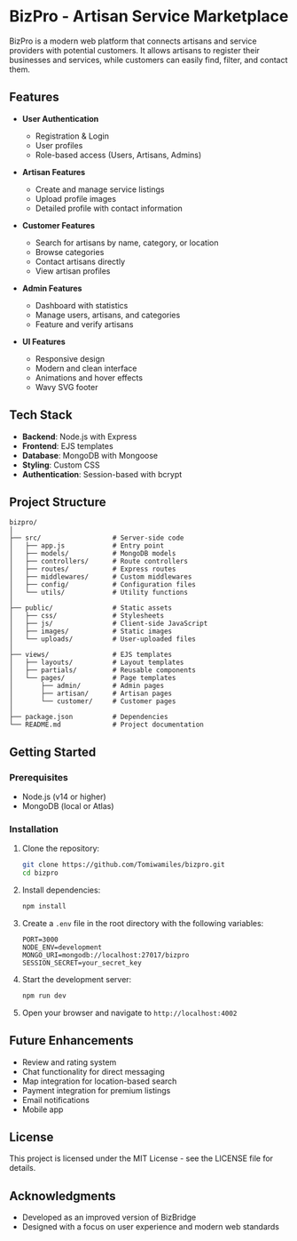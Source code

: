 # BizPro - Artisan Service Marketplace

BizPro is a modern web platform that connects artisans and service providers with potential customers. It allows artisans to register their businesses and services, while customers can easily find, filter, and contact them.

## Features

- **User Authentication**
  - Registration & Login
  - User profiles
  - Role-based access (Users, Artisans, Admins)

- **Artisan Features**
  - Create and manage service listings
  - Upload profile images
  - Detailed profile with contact information

- **Customer Features**
  - Search for artisans by name, category, or location
  - Browse categories
  - Contact artisans directly
  - View artisan profiles

- **Admin Features**
  - Dashboard with statistics
  - Manage users, artisans, and categories
  - Feature and verify artisans

- **UI Features**
  - Responsive design
  - Modern and clean interface
  - Animations and hover effects
  - Wavy SVG footer

## Tech Stack

- **Backend**: Node.js with Express
- **Frontend**: EJS templates
- **Database**: MongoDB with Mongoose
- **Styling**: Custom CSS
- **Authentication**: Session-based with bcrypt

## Project Structure

```
bizpro/
│
├── src/                  # Server-side code
│   ├── app.js            # Entry point
│   ├── models/           # MongoDB models
│   ├── controllers/      # Route controllers
│   ├── routes/           # Express routes
│   ├── middlewares/      # Custom middlewares
│   ├── config/           # Configuration files
│   └── utils/            # Utility functions
│
├── public/               # Static assets
│   ├── css/              # Stylesheets
│   ├── js/               # Client-side JavaScript
│   ├── images/           # Static images
│   └── uploads/          # User-uploaded files
│
├── views/                # EJS templates
│   ├── layouts/          # Layout templates
│   ├── partials/         # Reusable components
│   └── pages/            # Page templates
│       ├── admin/        # Admin pages
│       ├── artisan/      # Artisan pages
│       └── customer/     # Customer pages
│
├── package.json          # Dependencies
└── README.md             # Project documentation
```

## Getting Started

### Prerequisites

- Node.js (v14 or higher)
- MongoDB (local or Atlas)

### Installation

1. Clone the repository:
   ```bash
   git clone https://github.com/Tomiwamiles/bizpro.git
   cd bizpro
   ```

2. Install dependencies:
   ```bash
   npm install
   ```

3. Create a `.env` file in the root directory with the following variables:
   ```
   PORT=3000
   NODE_ENV=development
   MONGO_URI=mongodb://localhost:27017/bizpro
   SESSION_SECRET=your_secret_key
   ```

4. Start the development server:
   ```bash
   npm run dev
   ```

5. Open your browser and navigate to `http://localhost:4002`

## Future Enhancements

- Review and rating system
- Chat functionality for direct messaging
- Map integration for location-based search
- Payment integration for premium listings
- Email notifications
- Mobile app

## License

This project is licensed under the MIT License - see the LICENSE file for details.

## Acknowledgments

- Developed as an improved version of BizBridge
- Designed with a focus on user experience and modern web standards 
